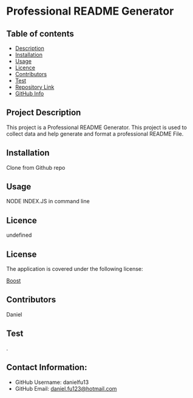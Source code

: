 
  
  # Professional README Generator

  ## Table of contents
  - [Description](#Description)
  - [Installation](#Installation)
  - [Usage](#Usage)
  - [Licence](#Licence)
  - [Contributors](#Contributors)
  - [Test](#Test)
  - [Repository Link](#Repository)
  - [GitHub Info](#GitHub) 

  ## Project Description

  This project is a Professional README Generator. This project is used to collect data and help generate and format a professional README File.

  ## Installation 

  Clone from Github repo
  
  ## Usage

  NODE INDEX.JS in command line

  ## Licence

  undefined

  
  ## License
  The application is covered under the following license:
  
  [Boost](https://choosealicense.com/licenses/Boost)
    
    

  ## Contributors

  Daniel 

  ## Test

  .

  ## Contact Information:
  * GitHub Username: danielfu13
  * GitHub Email: daniel.fu123@hotmail.com

